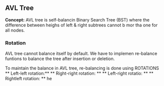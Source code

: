 ## AVL Tree
**Concept:** AVL tree is  self-balancin Binary Search Tree (BST) where the difference between heighs of left & right subtrees cannot b mor tha one for all nodes.

### Rotation 
AVL tree cannot balance itself by default. We have to implemen re-balance funtions to balance the tree after insertion or deletion. 

To maintain the balance in AVL tree, re-balancing is done using ROTATIONS
** Left-left rotation:** 
** Right-right rotation: **
** Left-right rotatio: **
** Rightleft rotation: ** he
